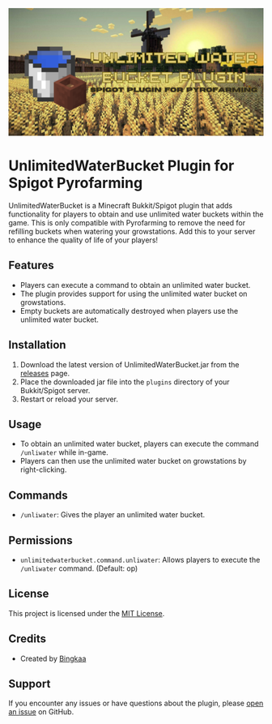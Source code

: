 ![Unlimited Water Bucket](README/Github%20Banner.png)

# UnlimitedWaterBucket Plugin for Spigot Pyrofarming

UnlimitedWaterBucket is a Minecraft Bukkit/Spigot plugin that adds functionality for players to obtain and use unlimited water buckets within the game.
This is only compatible with Pyrofarming to remove the need for refilling buckets when watering your growstations.
Add this to your server to enhance the quality of life of your players!

## Features

- Players can execute a command to obtain an unlimited water bucket.
- The plugin provides support for using the unlimited water bucket on growstations.
- Empty buckets are automatically destroyed when players use the unlimited water bucket.

## Installation

1. Download the latest version of UnlimitedWaterBucket.jar from the [releases](https://github.com/Bingkaa/UnlimitedWaterBucket/releases) page.
2. Place the downloaded jar file into the `plugins` directory of your Bukkit/Spigot server.
3. Restart or reload your server.

## Usage

- To obtain an unlimited water bucket, players can execute the command `/unliwater` while in-game.
- Players can then use the unlimited water bucket on growstations by right-clicking.

## Commands

- `/unliwater`: Gives the player an unlimited water bucket.

## Permissions

- `unlimitedwaterbucket.command.unliwater`: Allows players to execute the `/unliwater` command. (Default: op)

## License

This project is licensed under the [MIT License](LICENSE).

## Credits

- Created by [Bingkaa](https://github.com/Bingkaa)

## Support

If you encounter any issues or have questions about the plugin, please [open an issue](https://github.com/your-username/UnlimitedWaterBucket/issues) on GitHub.

